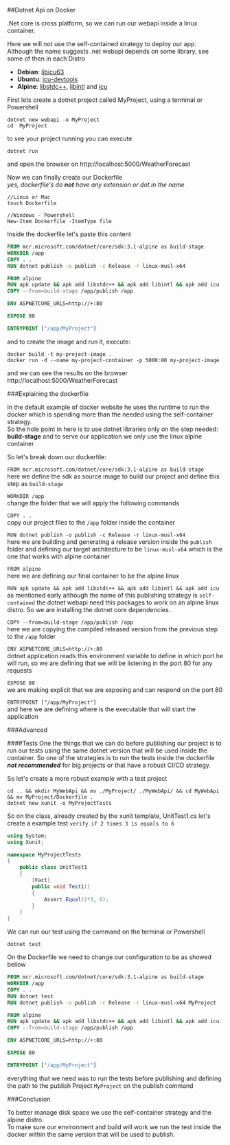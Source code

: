 ##Dotnet Api on Docker

.Net core is cross platform, so we can run our webapi inside a linux container.

Here we will not use the self-contained strategy to deploy our app.
Although the name suggests .net webapi depends on some library, see some of then in each Distro 
- **Debian**: [libicu63](https://packages.debian.org/sid/libicu63)
- **Ubuntu**: [icu-devtools](https://packages.ubuntu.com/focal/icu-devtools)
- **Alpine**: [libstdc++](https://pkgs.alpinelinux.org/package/edge/main/x86/libstdc++), [libintl](https://pkgs.alpinelinux.org/package/edge/main/x86/libintl) and [icu](https://pkgs.alpinelinux.org/package/edge/main/x86/icu)


First lets create a dotnet project called MyProject, using a terminal or Powershell
```
dotnet new webapi -o MyProject
cd  MyProject
```

to see your project running you can execute
```
dotnet run
```
and open the browser on http://localhost:5000/WeatherForecast

Now we can finally create our Dockerfile<br />
*yes, dockerfile's do **not** have any extension or dot in the name*
```
//Linux or Mac
touch Dockerfile

//Windows - Powershell
New-Item Dockerfile -ItemType file
```

Inside the dockerfile let's paste this content
```dockerfile
FROM mcr.microsoft.com/dotnet/core/sdk:3.1-alpine as build-stage
WORKDIR /app
COPY . .
RUN dotnet publish -o publish -c Release -r linux-musl-x64

FROM alpine
RUN apk update && apk add libstdc++ && apk add libintl && apk add icu
COPY --from=build-stage /app/publish /app

ENV ASPNETCORE_URLS=http://+:80

EXPOSE 80

ENTRYPOINT ["/app/MyProject"]
```

and to create the image and run it, execute:
```
docker build -t my-project-image .
docker run -d --name my-project-container -p 5000:80 my-project-image
```
and we can see the results on the browser http://localhost:5000/WeatherForecast

###Explaining the dockerfile

In the default example of docker website he uses the runtime to run the docker which is spending more than the needed using the self-container strategy.<br />
So the hole point in here is to use dotnet libraries only on the step needed: **build-stage** and to serve our application we only use the linux alpine container

So let's break down our dockerfile:

`FROM mcr.microsoft.com/dotnet/core/sdk:3.1-alpine as build-stage`<br/>
here we define the sdk as source image to build our project and define this step as `build-stage`

`WORKDIR /app`<br/>
change the folder that we will apply the following commands

`COPY . .`<br/>
copy our project files to the `/app` folder inside the container

`RUN dotnet publish -o publish -c Release -r linux-musl-x64`<br/>
here we are building and generating a release version inside the `publish` folder and defining our target architecture to be `linux-musl-x64` which is the one that works with alpine container

`FROM alpine`<br/>
here we are defining our final container to be the alpine linux

`RUN apk update && apk add libstdc++ && apk add libintl && apk add icu`<br/>
as mentioned early although the name of this publishing strategy is `self-contained` the dotnet webapi need this packages to work on an alpine linux distro. So we are installing the dotnet core dependencies.

`COPY --from=build-stage /app/publish /app`<br/>
here we are copying the compiled released version from the previous step to the `/app` folder

`ENV ASPNETCORE_URLS=http://+:80`<br/>
dotnet application reads this environment variable to define in which port he will run, so we are defining that we will be listening in the port 80 for any requests

`EXPOSE 80`<br/>
we are making explicit that we are exposing and can respond on the port 80

`ENTRYPOINT ["/app/MyProject"]`<br/>
and here we are defining where is the executable that will start the application


###Advanced

####Tests
One the things that we can do before publishing our project is to run our tests using the same dotnet version that will be used inside the container. So one of the strategies is to run the tests inside the dockerfile ***not recommended*** for big projects or that have a robust CI/CD strategy.

So let's create a more robust example with a test project
```
cd .. && mkdir MyWebApi && mv ./MyProject/ ./MyWebApi/ && cd MyWebApi && mv MyProject/Dockerfile .
dotnet new xunit -o MyProjectTests
```

So on the class, already created by the xunit template, UnitTest1.cs let's create a example test `verify if 2 times 3 is equals to 6`
```c#
using System;
using Xunit;

namespace MyProjectTests
{
    public class UnitTest1
    {
        [Fact]
        public void Test1()
        {
            Assert.Equal(2*3, 6);
        }
    }
}
```

We can run our test using the command on the terminal or Powershell
```
dotnet test
```


On the Dockerfile we need to change our configuration to be as showed bellow
```dockerfile
FROM mcr.microsoft.com/dotnet/core/sdk:3.1-alpine as build-stage
WORKDIR /app
COPY . .
RUN dotnet test
RUN dotnet publish -o publish -c Release -r linux-musl-x64 MyProject

FROM alpine
RUN apk update && apk add libstdc++ && apk add libintl && apk add icu
COPY --from=build-stage /app/publish /app

ENV ASPNETCORE_URLS=http://+:80

EXPOSE 80

ENTRYPOINT ["/app/MyProject"]
```
everything that we need was to run the tests before publishing and defining the path to the publish Project `MyProject` on the publish command

###Conclusion

To better manage disk space we use the self-container strategy and the alpine distro.<br/>
To make sure our environment and build will work we run the test inside the docker within the same version that will be used to publish.